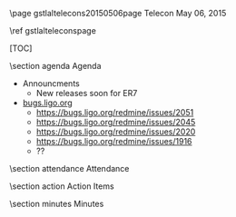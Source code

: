 \page gstlaltelecons20150506page Telecon May 06, 2015

\ref gstlalteleconspage

[TOC]

\section agenda Agenda

- Announcments  
  - New releases soon for ER7
- [bugs.ligo.org](bugs.ligo.org)
  - https://bugs.ligo.org/redmine/issues/2051
  - https://bugs.ligo.org/redmine/issues/2045
  - https://bugs.ligo.org/redmine/issues/2020
  - https://bugs.ligo.org/redmine/issues/1916
  - ??


\section attendance Attendance

\section action Action Items

\section minutes Minutes
